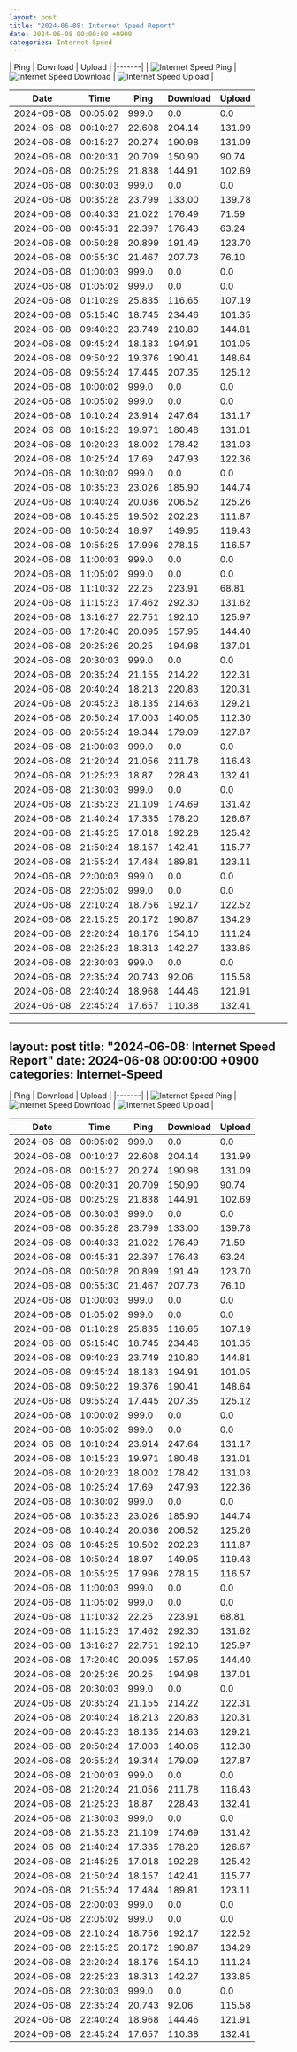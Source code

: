 ```yaml
---
layout: post
title: "2024-06-08: Internet Speed Report"
date: 2024-06-08 00:00:00 +0900
categories: Internet-Speed
---
```



| Ping | Download | Upload | 
|-------|
| ![Internet Speed Ping](/assets/2024-06-08-Internet-Speed/ping.png) | ![Internet Speed Download](/assets/2024-06-08-Internet-Speed/download.png) | ![Internet Speed Upload](/assets/2024-06-08-Internet-Speed/upload.png) |

| Date       | Time     | Ping   | Download  | Upload  |
|------------|----------|--------|-----------|---------|
| 2024-06-08 | 00:05:02 | 999.0 | 0.0 | 0.0 |
| 2024-06-08 | 00:10:27 | 22.608 | 204.14 | 131.99 |
| 2024-06-08 | 00:15:27 | 20.274 | 190.98 | 131.09 |
| 2024-06-08 | 00:20:31 | 20.709 | 150.90 | 90.74 |
| 2024-06-08 | 00:25:29 | 21.838 | 144.91 | 102.69 |
| 2024-06-08 | 00:30:03 | 999.0 | 0.0 | 0.0 |
| 2024-06-08 | 00:35:28 | 23.799 | 133.00 | 139.78 |
| 2024-06-08 | 00:40:33 | 21.022 | 176.49 | 71.59 |
| 2024-06-08 | 00:45:31 | 22.397 | 176.43 | 63.24 |
| 2024-06-08 | 00:50:28 | 20.899 | 191.49 | 123.70 |
| 2024-06-08 | 00:55:30 | 21.467 | 207.73 | 76.10 |
| 2024-06-08 | 01:00:03 | 999.0 | 0.0 | 0.0 |
| 2024-06-08 | 01:05:02 | 999.0 | 0.0 | 0.0 |
| 2024-06-08 | 01:10:29 | 25.835 | 116.65 | 107.19 |
| 2024-06-08 | 05:15:40 | 18.745 | 234.46 | 101.35 |
| 2024-06-08 | 09:40:23 | 23.749 | 210.80 | 144.81 |
| 2024-06-08 | 09:45:24 | 18.183 | 194.91 | 101.05 |
| 2024-06-08 | 09:50:22 | 19.376 | 190.41 | 148.64 |
| 2024-06-08 | 09:55:24 | 17.445 | 207.35 | 125.12 |
| 2024-06-08 | 10:00:02 | 999.0 | 0.0 | 0.0 |
| 2024-06-08 | 10:05:02 | 999.0 | 0.0 | 0.0 |
| 2024-06-08 | 10:10:24 | 23.914 | 247.64 | 131.17 |
| 2024-06-08 | 10:15:23 | 19.971 | 180.48 | 131.01 |
| 2024-06-08 | 10:20:23 | 18.002 | 178.42 | 131.03 |
| 2024-06-08 | 10:25:24 | 17.69 | 247.93 | 122.36 |
| 2024-06-08 | 10:30:02 | 999.0 | 0.0 | 0.0 |
| 2024-06-08 | 10:35:23 | 23.026 | 185.90 | 144.74 |
| 2024-06-08 | 10:40:24 | 20.036 | 206.52 | 125.26 |
| 2024-06-08 | 10:45:25 | 19.502 | 202.23 | 111.87 |
| 2024-06-08 | 10:50:24 | 18.97 | 149.95 | 119.43 |
| 2024-06-08 | 10:55:25 | 17.996 | 278.15 | 116.57 |
| 2024-06-08 | 11:00:03 | 999.0 | 0.0 | 0.0 |
| 2024-06-08 | 11:05:02 | 999.0 | 0.0 | 0.0 |
| 2024-06-08 | 11:10:32 | 22.25 | 223.91 | 68.81 |
| 2024-06-08 | 11:15:23 | 17.462 | 292.30 | 131.62 |
| 2024-06-08 | 13:16:27 | 22.751 | 192.10 | 125.97 |
| 2024-06-08 | 17:20:40 | 20.095 | 157.95 | 144.40 |
| 2024-06-08 | 20:25:26 | 20.25 | 194.98 | 137.01 |
| 2024-06-08 | 20:30:03 | 999.0 | 0.0 | 0.0 |
| 2024-06-08 | 20:35:24 | 21.155 | 214.22 | 122.31 |
| 2024-06-08 | 20:40:24 | 18.213 | 220.83 | 120.31 |
| 2024-06-08 | 20:45:23 | 18.135 | 214.63 | 129.21 |
| 2024-06-08 | 20:50:24 | 17.003 | 140.06 | 112.30 |
| 2024-06-08 | 20:55:24 | 19.344 | 179.09 | 127.87 |
| 2024-06-08 | 21:00:03 | 999.0 | 0.0 | 0.0 |
| 2024-06-08 | 21:20:24 | 21.056 | 211.78 | 116.43 |
| 2024-06-08 | 21:25:23 | 18.87 | 228.43 | 132.41 |
| 2024-06-08 | 21:30:03 | 999.0 | 0.0 | 0.0 |
| 2024-06-08 | 21:35:23 | 21.109 | 174.69 | 131.42 |
| 2024-06-08 | 21:40:24 | 17.335 | 178.20 | 126.67 |
| 2024-06-08 | 21:45:25 | 17.018 | 192.28 | 125.42 |
| 2024-06-08 | 21:50:24 | 18.157 | 142.41 | 115.77 |
| 2024-06-08 | 21:55:24 | 17.484 | 189.81 | 123.11 |
| 2024-06-08 | 22:00:03 | 999.0 | 0.0 | 0.0 |
| 2024-06-08 | 22:05:02 | 999.0 | 0.0 | 0.0 |
| 2024-06-08 | 22:10:24 | 18.756 | 192.17 | 122.52 |
| 2024-06-08 | 22:15:25 | 20.172 | 190.87 | 134.29 |
| 2024-06-08 | 22:20:24 | 18.176 | 154.10 | 111.24 |
| 2024-06-08 | 22:25:23 | 18.313 | 142.27 | 133.85 |
| 2024-06-08 | 22:30:03 | 999.0 | 0.0 | 0.0 |
| 2024-06-08 | 22:35:24 | 20.743 | 92.06 | 115.58 |
| 2024-06-08 | 22:40:24 | 18.968 | 144.46 | 121.91 |
| 2024-06-08 | 22:45:24 | 17.657 | 110.38 | 132.41 |
---
layout: post
title: "2024-06-08: Internet Speed Report"
date: 2024-06-08 00:00:00 +0900
categories: Internet-Speed
---


| Ping | Download | Upload | 
|-------|
| ![Internet Speed Ping](/assets/2024-06-08-Internet-Speed/ping.png) | ![Internet Speed Download](/assets/2024-06-08-Internet-Speed/download.png) | ![Internet Speed Upload](/assets/2024-06-08-Internet-Speed/upload.png) |

| Date       | Time     | Ping   | Download  | Upload  |
|------------|----------|--------|-----------|---------|
| 2024-06-08 | 00:05:02 | 999.0 | 0.0 | 0.0 |
| 2024-06-08 | 00:10:27 | 22.608 | 204.14 | 131.99 |
| 2024-06-08 | 00:15:27 | 20.274 | 190.98 | 131.09 |
| 2024-06-08 | 00:20:31 | 20.709 | 150.90 | 90.74 |
| 2024-06-08 | 00:25:29 | 21.838 | 144.91 | 102.69 |
| 2024-06-08 | 00:30:03 | 999.0 | 0.0 | 0.0 |
| 2024-06-08 | 00:35:28 | 23.799 | 133.00 | 139.78 |
| 2024-06-08 | 00:40:33 | 21.022 | 176.49 | 71.59 |
| 2024-06-08 | 00:45:31 | 22.397 | 176.43 | 63.24 |
| 2024-06-08 | 00:50:28 | 20.899 | 191.49 | 123.70 |
| 2024-06-08 | 00:55:30 | 21.467 | 207.73 | 76.10 |
| 2024-06-08 | 01:00:03 | 999.0 | 0.0 | 0.0 |
| 2024-06-08 | 01:05:02 | 999.0 | 0.0 | 0.0 |
| 2024-06-08 | 01:10:29 | 25.835 | 116.65 | 107.19 |
| 2024-06-08 | 05:15:40 | 18.745 | 234.46 | 101.35 |
| 2024-06-08 | 09:40:23 | 23.749 | 210.80 | 144.81 |
| 2024-06-08 | 09:45:24 | 18.183 | 194.91 | 101.05 |
| 2024-06-08 | 09:50:22 | 19.376 | 190.41 | 148.64 |
| 2024-06-08 | 09:55:24 | 17.445 | 207.35 | 125.12 |
| 2024-06-08 | 10:00:02 | 999.0 | 0.0 | 0.0 |
| 2024-06-08 | 10:05:02 | 999.0 | 0.0 | 0.0 |
| 2024-06-08 | 10:10:24 | 23.914 | 247.64 | 131.17 |
| 2024-06-08 | 10:15:23 | 19.971 | 180.48 | 131.01 |
| 2024-06-08 | 10:20:23 | 18.002 | 178.42 | 131.03 |
| 2024-06-08 | 10:25:24 | 17.69 | 247.93 | 122.36 |
| 2024-06-08 | 10:30:02 | 999.0 | 0.0 | 0.0 |
| 2024-06-08 | 10:35:23 | 23.026 | 185.90 | 144.74 |
| 2024-06-08 | 10:40:24 | 20.036 | 206.52 | 125.26 |
| 2024-06-08 | 10:45:25 | 19.502 | 202.23 | 111.87 |
| 2024-06-08 | 10:50:24 | 18.97 | 149.95 | 119.43 |
| 2024-06-08 | 10:55:25 | 17.996 | 278.15 | 116.57 |
| 2024-06-08 | 11:00:03 | 999.0 | 0.0 | 0.0 |
| 2024-06-08 | 11:05:02 | 999.0 | 0.0 | 0.0 |
| 2024-06-08 | 11:10:32 | 22.25 | 223.91 | 68.81 |
| 2024-06-08 | 11:15:23 | 17.462 | 292.30 | 131.62 |
| 2024-06-08 | 13:16:27 | 22.751 | 192.10 | 125.97 |
| 2024-06-08 | 17:20:40 | 20.095 | 157.95 | 144.40 |
| 2024-06-08 | 20:25:26 | 20.25 | 194.98 | 137.01 |
| 2024-06-08 | 20:30:03 | 999.0 | 0.0 | 0.0 |
| 2024-06-08 | 20:35:24 | 21.155 | 214.22 | 122.31 |
| 2024-06-08 | 20:40:24 | 18.213 | 220.83 | 120.31 |
| 2024-06-08 | 20:45:23 | 18.135 | 214.63 | 129.21 |
| 2024-06-08 | 20:50:24 | 17.003 | 140.06 | 112.30 |
| 2024-06-08 | 20:55:24 | 19.344 | 179.09 | 127.87 |
| 2024-06-08 | 21:00:03 | 999.0 | 0.0 | 0.0 |
| 2024-06-08 | 21:20:24 | 21.056 | 211.78 | 116.43 |
| 2024-06-08 | 21:25:23 | 18.87 | 228.43 | 132.41 |
| 2024-06-08 | 21:30:03 | 999.0 | 0.0 | 0.0 |
| 2024-06-08 | 21:35:23 | 21.109 | 174.69 | 131.42 |
| 2024-06-08 | 21:40:24 | 17.335 | 178.20 | 126.67 |
| 2024-06-08 | 21:45:25 | 17.018 | 192.28 | 125.42 |
| 2024-06-08 | 21:50:24 | 18.157 | 142.41 | 115.77 |
| 2024-06-08 | 21:55:24 | 17.484 | 189.81 | 123.11 |
| 2024-06-08 | 22:00:03 | 999.0 | 0.0 | 0.0 |
| 2024-06-08 | 22:05:02 | 999.0 | 0.0 | 0.0 |
| 2024-06-08 | 22:10:24 | 18.756 | 192.17 | 122.52 |
| 2024-06-08 | 22:15:25 | 20.172 | 190.87 | 134.29 |
| 2024-06-08 | 22:20:24 | 18.176 | 154.10 | 111.24 |
| 2024-06-08 | 22:25:23 | 18.313 | 142.27 | 133.85 |
| 2024-06-08 | 22:30:03 | 999.0 | 0.0 | 0.0 |
| 2024-06-08 | 22:35:24 | 20.743 | 92.06 | 115.58 |
| 2024-06-08 | 22:40:24 | 18.968 | 144.46 | 121.91 |
| 2024-06-08 | 22:45:24 | 17.657 | 110.38 | 132.41 |
